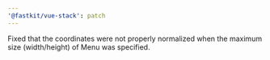 ```yaml
---
'@fastkit/vue-stack': patch
---
```


Fixed that the coordinates were not properly normalized when the maximum size (width/height) of Menu was specified.
